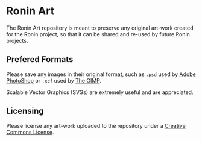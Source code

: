 # Ronin Art

The Ronin Art repository is meant to preserve any original art-work created
for the Ronin project, so that it can be shared and re-used by future
Ronin projects.

## Prefered Formats

Please save any images in their original format, such as `.psd` used by
[Adobe PhotoShop](http://www.adobe.com/products/photoshop/family/) or
`.xcf` used by [The GIMP](http://www.gimp.org/).

Scalable Vector Graphics (SVGs) are extremely useful and are appreciated.

## Licensing

Please license any art-work uploaded to the repository under a
[Creative Commons License](http://creativecommons.org/choose/).

